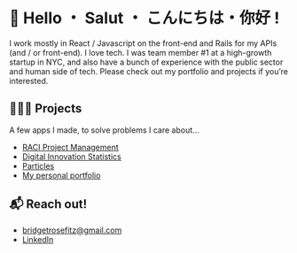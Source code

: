# 👋 Hello ・ Salut ・ こんにちは・你好 ! 

I work mostly in React / Javascript on the front-end and Rails for my APIs (and / or front-end). I love tech. I was team member #1 at a high-growth startup in NYC, and also have a bunch of experience with the public sector and human side of tech. Please check out my portfolio and projects if you’re interested.

## 👩🏼‍💻 Projects

A few apps I made, to solve problems I care about…

* [RACI Project Management](https://raci.team)
* [Digital Innovation Statistics](http://digitalinnovation.fyi)
* [Particles](https://bridgetro.se/particles)
* [My personal portfolio](https://bridgetro.se)

## 📬 Reach out!

* bridgetrosefitz@gmail.com
* [LinkedIn](https://linkedin.com/in/bridgetrosefitzgerald)
